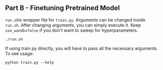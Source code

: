 ## Part B - Finetuning Pretrained Model
`run.sh`is wrapper file for `train.py`. Arguments can be changed inside `run.sh`. After changing arguments, you can simply execute it. Keep `use_wandb=false` if you don't want to sweep for hyperparameters.
```
./run.sh
```
If using train.py directly, you will have to pass all the necessary arguments. \
To see usage:
```
python train.py --help
```
